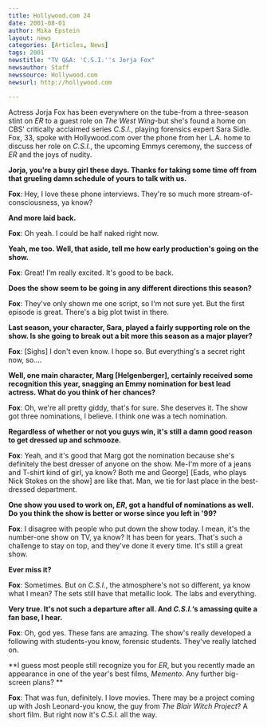 ```yaml
---
title: Hollywood.com 24
date: 2001-08-01
author: Mika Epstein
layout: news
categories: [Articles, News]
tags: 2001
newstitle: "TV Q&A: 'C.S.I.''s Jorja Fox"
newsauthor: Staff  
newssource: Hollywood.com  
newsurl: http://hollywood.com  

---
```

Actress Jorja Fox has been everywhere on the tube-from a three-season stint on *ER* to a guest role on *The West Wing*-but she's found a home on CBS' critically acclaimed series *C.S.I.*, playing forensics expert Sara Sidle.  
Fox, 33, spoke with Hollywood.com over the phone from her L.A. home to discuss her role on *C.S.I.*, the upcoming Emmys ceremony, the success of *ER* and the joys of nudity.

**Jorja, you're a busy girl these days. Thanks for taking some time off from that grueling damn schedule of yours to talk with us.**

**Fox**: Hey, I love these phone interviews. They're so much more stream-of-consciousness, ya know?

**And more laid back.**

**Fox**: Oh yeah. I could be half naked right now.

**Yeah, me too. Well, that aside, tell me how early production's going on the show.**

**Fox**: Great! I'm really excited. It's good to be back.

**Does the show seem to be going in any different directions this season?**

**Fox**: They've only shown me one script, so I'm not sure yet. But the first episode is great. There's a big plot twist in there.

**Last season, your character, Sara, played a fairly supporting role on the show. Is she going to break out a bit more this season as a major player?**

**Fox**: [Sighs] I don't even know. I hope so. But everything's a secret right now, so....

**Well, one main character, Marg [Helgenberger], certainly received some recognition this year, snagging an Emmy nomination for best lead actress. What do you think of her chances?**

**Fox**: Oh, we're all pretty giddy, that's for sure. She deserves it. The show got three nominations, I believe. I think one was a tech nomination.

**Regardless of whether or not you guys win, it's still a damn good reason to get dressed up and schmooze.**

**Fox**: Yeah, and it's good that Marg got the nomination because she's definitely the best dresser of anyone on the show. Me-I'm more of a jeans and T-shirt kind of girl, ya know? Both me and George] [Eads, who plays Nick Stokes on the show] are like that. Man, we tie for last place in the best-dressed department.

**One show you used to work on, *ER*, got a handful of nominations as well. Do you think the show is better or worse since you left in '99?**

**Fox**: I disagree with people who put down the show today. I mean, it's the number-one show on TV, ya know? It has been for years. That's such a challenge to stay on top, and they've done it every time. It's still a great show.

**Ever miss it?**

**Fox**: Sometimes. But on *C.S.I.*, the atmosphere's not so different, ya know what I mean? The sets still have that metallic look. The labs and everything.

**Very true. It's not such a departure after all. And *C.S.I.*&#8216;s amassing quite a fan base, I hear.**

**Fox**: Oh, god yes. These fans are amazing. The show's really developed a following with students-you know, forensic students. They've really latched on.

**I guess most people still recognize you for *ER*, but you recently made an appearance in one of the year's best films, *Memento*. Any further big-screen plans? **

**Fox**: That was fun, definitely. I love movies. There may be a project coming up with Josh Leonard-you know, the guy from *The Blair Witch Project*? A short film. But right now it's *C.S.I.* all the way.  
